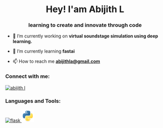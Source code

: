 <h1 align="center">Hey! I'am Abijith L</h1>
<h3 align="center">learning to create and innovate through code</h3>

- 🔭 I’m currently working on **virtual soundstage simulation using deep learning.**

- 🌱 I’m currently learning **fastai**

- 📫 How to reach me **abijithla@gmail.com**

<h3 align="left">Connect with me:</h3>
<p align="left">
<a href="https://linkedin.com/in/abijith-l-3476a0215/" target="blank"><img align="center" src="https://raw.githubusercontent.com/rahuldkjain/github-profile-readme-generator/master/src/images/icons/Social/linked-in-alt.svg" alt="abijith l" height="30" width="40" /></a>
</p>

<h3 align="left">Languages and Tools:</h3>
<p align="left"> <a href="https://flask.palletsprojects.com/" target="_blank" rel="noreferrer"> <img src="https://www.vectorlogo.zone/logos/pocoo_flask/pocoo_flask-icon.svg" alt="flask" width="40" height="40"/> </a> <a href="https://www.python.org" target="_blank" rel="noreferrer"> <img src="https://raw.githubusercontent.com/devicons/devicon/master/icons/python/python-original.svg" alt="python" width="40" height="40"/> </a> </p>
